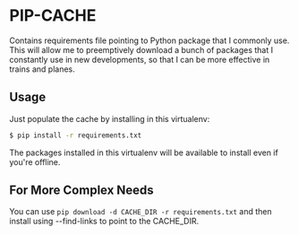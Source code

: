 PIP-CACHE
=========

Contains requirements file pointing to Python package that I commonly use. This will allow me to preemptively download a bunch of packages that I constantly use in new developments, so that I can be more effective in trains and planes.


Usage
-----

Just populate the cache by installing in this virtualenv:

```bash
$ pip install -r requirements.txt
```

The packages installed in this virtualenv will be available to install even if you're offline.


For More Complex Needs
----------------------

You can use `pip download -d CACHE_DIR -r requirements.txt` and then install using --find-links to point to the CACHE_DIR.


